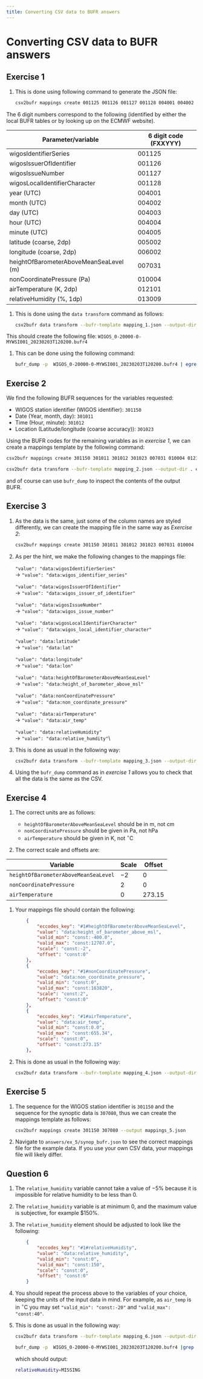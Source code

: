 ```yaml
---
title: Converting CSV data to BUFR answers
---
```


# Converting CSV data to BUFR answers

## Exercise 1

1. This is done using following command to generate the JSON file:

    ```bash
    csv2bufr mappings create 001125 001126 001127 001128 004001 004002 004003 004004 004005 005002 006002 007031 010004 012101 013009 --output mapping_1.json
    ```

The 6 digit numbers correspond to the following (identified by either the local BUFR tables or by looking up on the ECMWF website).

| Parameter/variable                       | 6 digit code (FXXYYY) |
|------------------------------------------|-----------------------|
| wigosIdentifierSeries                    | 001125                |
| wigosIssuerOfIdentifier                  | 001126                |
| wigosIssueNumber                         | 001127                |
| wigosLocalIdentifierCharacter            | 001128                | 
| year (UTC)                               | 004001                |
| month (UTC)                              | 004002                |
| day (UTC)                                | 004003                |
| hour (UTC)                               | 004004                |
| minute (UTC)                             | 004005                |
| latitude (coarse, 2dp)                   | 005002                |
| longitude (coarse, 2dp)                  | 006002                |
| heightOfBarometerAboveMeanSeaLevel (m)   | 007031                | 
| nonCoordinatePressure (Pa)               | 010004                |
| airTemperature (K, 2dp)                  | 012101                |
| relativeHumidity (%, 1dp)                | 013009                |


1. This is done using the `data transform` command as follows:

    ```bash
    csv2bufr data transform --bufr-template mapping_1.json --output-dir . ex_1.csv
    ```

This should create the following file: `WIGOS_0-20000-0-MYWSI001_20230203T120200.bufr4`

1. This can be done using the following command:

    ```bash
    bufr_dump -p  WIGOS_0-20000-0-MYWSI001_20230203T120200.bufr4 | egrep -i 'latitude\|longitude'
    ```

## Exercise 2

We find the following BUFR sequences for the variables requested:
* WIGOS station identifier (WIGOS identifier): `301150`
* Date (Year, month, day): `301011`
* Time (Hour, minute): `301012`
* Location (Latitude/longitude (coarse accuracy)): `301023`

Using the BUFR codes for the remaining variables as in *exercise 1*, we can create a mappings template by the following command:

```bash
csv2bufr mappings create 301150 301011 301012 301023 007031 010004 012101 013009 --output mapping_2.json
```

```bash
csv2bufr data transform --bufr-template mapping_2.json --output-dir . ex_2.csv
```

and of course can use `bufr_dump` to inspect the contents of the output BUFR.

## Exercise 3

1. As the data is the same, just some of the column names are styled differently, we can create the mapping file in the same way as *Exercise 2*:

    ```bash
    csv2bufr mappings create 301150 301011 301012 301023 007031 010004 012101 013009 --output mapping_3.json
    ```

1. As per the hint, we make the following changes to the mappings file:\
    \
    `"value": "data:wigosIdentifierSeries"`\
    &rarr; `"value": "data:wigos_identifier_series"`\
    \
    `"value": "data:wigosIssuerOfIdentifier"`\
    &rarr; `"value": "data:wigos_issuer_of_identifier"`\
    \
    `"value": "data:wigosIssueNumber"`\
    &rarr; `"value": "data:wigos_issue_number"`\
    \
    `"value": "data:wigosLocalIdentifierCharacter"`\
    &rarr; `"value": "data:wigos_local_identifier_character"`\
    \
    `"value": "data:latitude"` \
    &rarr; `"value": "data:lat"`\
    \
    `"value": "data:longitude"`\
    &rarr; `"value": "data:lon"`\
    \
    `"value": "data:heightOfBarometerAboveMeanSeaLevel"`\
    &rarr; `"value": "data:height_of_barometer_above_msl"`\
    \
    `"value": "data:nonCoordinatePressure"`\
    &rarr; `"value": "data:non_coordinate_pressure"`\
    \
    `"value": "data:airTemperature"`\
    &rarr; `"value": "data:air_temp"`\
    \
    `"value": "data:relativeHumidity"`\
    &rarr; `"value": "data:relative_humdity"`\

1. This is done as usual in the following way:

    ```bash
    csv2bufr data transform --bufr-template mapping_3.json --output-dir . ex_3.csv
    ```

1. Using the `bufr_dump` command as in *exercise 1* allows you to check that all the data is the same as the CSV.

## Exercise 4

1. The correct units are as follows:

    * `heightOfBarometerAboveMeanSeaLevel` should be in $\text{m}$, not $\text{cm}$
	* `nonCoordinatePressure` should be given in $\text{Pa}$, not $\text{hPa}$
	* `airTemperature` should be given in $\text{K}$, not $^{\circ}\text{C}$

1. The correct scale and offsets are:

| Variable | Scale | Offset |
|----------|-------|--------|
|`heightOfBarometerAboveMeanSeaLevel`| $-2$ | $0$ |
| `nonCoordinatePressure` | $2$ | $0$ |
| `airTemperature` | $0$ | $273.15$

1. Your mappings file should contain the following:

    ```json
        {
            "eccodes_key": "#1#heightOfBarometerAboveMeanSeaLevel",
            "value": "data:height_of_barometer_above_msl",
            "valid_min": "const:-400.0",
            "valid_max": "const:12707.0",
            "scale": "const:-2",
            "offset": "const:0"
        },
        {
            "eccodes_key": "#1#nonCoordinatePressure",
            "value": "data:non_coordinate_pressure",
            "valid_min": "const:0",
            "valid_max": "const:163820",
            "scale": "const:2",
            "offset": "const:0"
        },
        {
            "eccodes_key": "#1#airTemperature",
            "value": "data:air_temp",
            "valid_min": "const:0.0",
            "valid_max": "const:655.34",
            "scale": "const:0",
            "offset": "const:273.15"
        },
    ```

1. This is done as usual in the following way:

    ```bash
    csv2bufr data transform --bufr-template mapping_4.json --output-dir . ex_4.csv
    ```

## Exercise 5

1. The sequence for the WIGOS station identifier is `301150` and the sequence for the synoptic data is `307080`, thus we can create the mappings template as follows:

    ```bash
    csv2bufr mappings create 301150 307080 --output mappings_5.json
    ```

1. Navigate to `answers/ex_5/synop_bufr.json` to see the correct mappings file for the example data. If you use your own CSV data, your mappings file will likely differ.


## Question 6

1. The `relative_humidity` variable cannot take a value of $-5\%$ because it is impossible for relative humidity to be less than $0$.

1. The `relative_humidity` variable is at minimum $0$, and the maximum value is subjective, for example $150%.

1. The `relative_humidity` element should be adjusted to look like the following:

    ```json
        {
            "eccodes_key": "#1#relativeHumidity",
            "value": "data:relative_humidity",
            "valid_min": "const:0",
            "valid_max": "const:150",
            "scale": "const:0",
            "offset": "const:0"
        }
    ```

1. You should repeat the process above to the variables of your choice, keeping the units of the input data in mind. For example, as `air_temp` is in $^{\circ}\text{C}$ you may set `"valid_min": "const:-20"` and `"valid_max": "const:40"`.

1. This is done as usual in the following way:

    ```bash
    csv2bufr data transform --bufr-template mapping_6.json --output-dir . ex_6.csv
    ```

    ```bash
    bufr_dump -p  WIGOS_0-20000-0-MYWSI001_20230203T120200.bufr4 |grep -i 'relativeHumidity'
    ```

    which should output:

    ```bash
    relativeHumidity=MISSING
    ```

